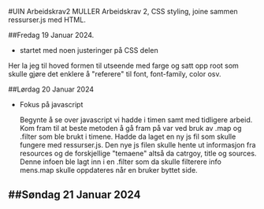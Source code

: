 #UIN Arbeidskrav2 MULLER
Arbeidskrav 2, CSS styling, joine sammen ressurser.js med HTML.

##Fredag 19 Januar 2024. 
- startet med noen justeringer på CSS delen

Her la jeg til hoved formen til utseende med farge og satt opp root som skulle gjøre det enklere å "referere" til font, font-family, color osv. 

##Lørdag 20 Januar 2024
- Fokus på javascript

  Begynte å se over javascript vi hadde i timen samt med tidligere arbeid. Kom fram til at beste metoden å gå fram på var ved bruk av .map og .filter som ble brukt i timene. Hadde da laget en ny js fil som skulle fungere med ressurser.js. Den nye js filen skulle hente ut informasjon fra resources og de forskjellige "temaene" altså da catrgoy, title og sources. Denne infoen ble lagt inn i en .filter som da skulle filterere info mens.map skulle oppdateres når en bruker byttet side.

##Søndag 21 Januar 2024
- 
